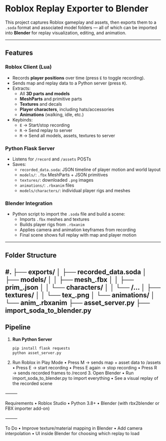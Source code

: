 # Roblox Replay Exporter to Blender

This project captures Roblox gameplay and assets, then exports them to a `.soda` format and associated model folders — all of which can be imported into **Blender** for replay visualization, editing, and animation.

---

## Features

### Roblox Client (Lua)
- Records **player positions** over time (press `E` to toggle recording).
- Sends map and replay data to a Python server (press `R`).
- Extracts:
  - All **3D parts and models**
  - **MeshParts** and primitive parts
  - **Textures** and decals
  - **Player characters**, including hats/accessories
  - **Animations** (walking, idle, etc.)
- Keybinds:
  - `E` → Start/stop recording
  - `R` → Send replay to server
  - `M` → Send all models, assets, textures to server

### Python Flask Server
- Listens for `/record` and `/assets` POSTs
- Saves:
  - `recorded_data.soda`: JSON timeline of player motion and world layout
  - `models/`: `.fbx` MeshParts + JSON primitives
  - `textures/`: downloaded `.png` images
  - `animations/`: `.rbxanim` files
  - `models/characters/`: individual player rigs and meshes

### Blender Integration
- Python script to import the `.soda` file and build a scene:
  - Imports `.fbx` meshes and textures
  - Builds player rigs from `.rbxanim`
  - Applies camera and animation keyframes from recording
  - Final scene shows full replay with map and player motion

---

## Folder Structure

#.
├── exports/
│   ├── recorded_data.soda
│   ├── models/
│   │   ├── mesh_.fbx
│   │   ├── prim_.json
│   │   └── characters/
│   │       └── /…
│   ├── textures/
│   │   └── tex_.png
│   └── animations/
│       └── anim_.rbxanim
├── asset_server.py
├── import_soda_to_blender.py
---

## Pipeline

1. **Run Python Server**
   ```bash
   pip install flask requests
   python asset_server.py
2.	Run Roblox in Play Mode
	•	Press M → sends map + asset data to /assets
	•	Press E → start recording
	•	Press E again → stop recording
	•	Press R → sends recorded frames to /record
	3.	Open Blender
	•	Run import_soda_to_blender.py to import everything
	•	See a visual replay of the recorded scene

⸻

Requirements
	•	Roblox Studio
	•	Python 3.8+
	•	Blender (with rbx2blender or FBX importer add-on)

⸻

To Do
	•	Improve texture/material mapping in Blender
	•	Add camera interpolation
	•	UI inside Blender for choosing which replay to load
